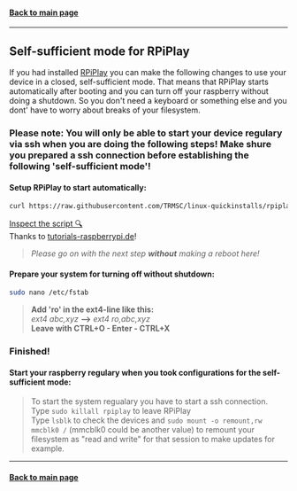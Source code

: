 #### [Back to main page](https://github.com/TRMSC/linux-quickinstalls)

---

## Self-sufficient mode for RPiPlay

If you had installed [RPiPlay](https://github.com/TRMSC/linux-quickinstalls#rpiplay---raspberry-pi-as-apple-tv) you can make the following changes to use your device in a closed, self-sufficient mode.
That means that RPiPlay starts automatically after booting and you can turn off your raspberry without doing a shutdown. So you don't need a keyboard or something else and you dont' have to worry about breaks of your filesystem.

### Please note: You will only be able to start your device regulary via ssh when you are doing the following steps! Make shure you prepared a ssh connection before establishing the following 'self-sufficient mode'!

#### Setup RPiPlay to start automatically:  
```bash
curl https://raw.githubusercontent.com/TRMSC/linux-quickinstalls/rpiplay-standalone/rpiplay-boot.sh | bash
```
[Inspect the script 🔍](https://raw.githubusercontent.com/TRMSC/linux-quickinstalls/main/src/rpiplay-boot.sh)  
Thanks to [tutorials-raspberrypi.de](https://tutorials-raspberrypi.de/raspberry-pi-autostart-programm-skript/)!

> _Please go on with the next step __without__ making a reboot here!_  

#### Prepare your system for turning off without shutdown:  
```bash
sudo nano /etc/fstab
```
> __Add 'ro' in the ext4-line like this:__  
> _ext4 abc,xyz_ __-->__ _ext4 ro,abc,xyz_  
> __Leave with CTRL+O - Enter - CTRL+X__ 

### Finished! 

#### Start your raspberry regulary when you took configurations for the self-sufficient mode:

> To start the system regualary you have to start a ssh connection.  
> Type ```sudo killall rpiplay``` to leave RPiPlay  
> Type ```lsblk``` to check the devices and ```sudo mount -o remount,rw mmcblk0 /``` (mmcblk0 could be another value) to remount your filesystem as "read and write" for that session to make updates for example.

--- 

#### [Back to main page](https://github.com/TRMSC/linux-quickinstalls)
